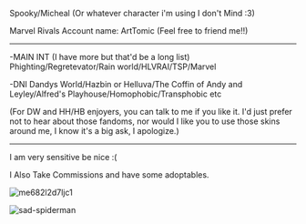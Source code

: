 Spooky/Micheal (Or whatever character i'm using I don't Mind :3)

Marvel Rivals Account name: ArtTomic
(Feel free to friend me!!)

------------------------------------------------------

-MAIN INT (I have more but that'd be a long list)
Phighting/Regretevator/Rain world/HLVRAI/TSP/Marvel


-DNI Dandys World/Hazbin or Helluva/The Coffin of Andy and Leyley/Alfred's Playhouse/Homophobic/Transphobic etc

(For DW and HH/HB enjoyers, you can talk to me if you like it. I'd just prefer not to hear about those fandoms, nor would I like you to use those skins around me, I know it's a big ask, I apologize.)

---------------------------------------------------------------------------------------

I am very sensitive be nice :(


I Also Take Commissions and have some adoptables.


![me682l2d7ljc1](https://github.com/ArtTomic/ArtTomic/assets/168746124/36961109-6449-4539-abdc-94d41befab7f)


![sad-spiderman](https://github.com/user-attachments/assets/c9f2da67-93ef-4720-9d96-644ff201628e)

